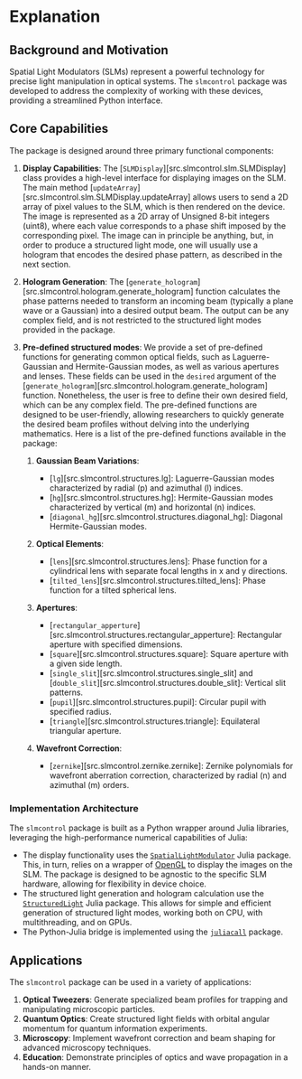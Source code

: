 # Explanation

## Background and Motivation

Spatial Light Modulators (SLMs) represent a powerful technology for precise light manipulation in optical systems. The `slmcontrol` package was developed to address the complexity of working with these devices, providing a streamlined Python interface.

## Core Capabilities

The package is designed around three primary functional components:

1. **Display Capabilities**: The [`SLMDisplay`][src.slmcontrol.slm.SLMDisplay] class provides a high-level interface for displaying images on the SLM. 
The main method [`updateArray`][src.slmcontrol.slm.SLMDisplay.updateArray] allows users to send a 2D array of pixel values to the SLM, which is then rendered on the device. The image is represented as a 2D array of Unsigned 8-bit integers (uint8), where each value corresponds to a phase shift imposed by the corresponding pixel. The image can in principle be anything, but, in order to produce a structured light mode, one will usually use a hologram that encodes the desired phase pattern, as described in the next section.

2. **Hologram Generation**: The [`generate_hologram`][src.slmcontrol.hologram.generate_hologram] function calculates the phase patterns needed to transform an incoming beam (typically a plane wave or a Gaussian) into a desired output beam. The output can be any complex field, and is not restricted to the structured light modes provided in the package. 

3. **Pre-defined structured modes**: We provide a set of pre-defined functions for generating common optical fields, such as Laguerre-Gaussian and Hermite-Gaussian modes, as well as various apertures and lenses. These fields can be used in the `desired` argument of the [`generate_hologram`][src.slmcontrol.hologram.generate_hologram] function. Nonetheless, the user is free to define their own desired field, which can be any complex field. The pre-defined functions are designed to be user-friendly, allowing researchers to quickly generate the desired beam profiles without delving into the underlying mathematics. Here is a list of the pre-defined functions available in the package:
    1. **Gaussian Beam Variations**:

        - [`lg`][src.slmcontrol.structures.lg]: Laguerre-Gaussian modes characterized by radial (p) and azimuthal (l) indices.
        - [`hg`][src.slmcontrol.structures.hg]: Hermite-Gaussian modes characterized by vertical (m) and horizontal (n) indices.
        - [`diagonal_hg`][src.slmcontrol.structures.diagonal_hg]: Diagonal Hermite-Gaussian modes.

    2. **Optical Elements**:

        - [`lens`][src.slmcontrol.structures.lens]: Phase function for a cylindrical lens with separate focal lengths in x and y directions.
        - [`tilted_lens`][src.slmcontrol.structures.tilted_lens]: Phase function for a tilted spherical lens.

    3. **Apertures**:

        - [`rectangular_apperture`][src.slmcontrol.structures.rectangular_apperture]: Rectangular aperture with specified dimensions.
        - [`square`][src.slmcontrol.structures.square]: Square aperture with a given side length.
        - [`single_slit`][src.slmcontrol.structures.single_slit] and [`double_slit`][src.slmcontrol.structures.double_slit]: Vertical slit patterns.
        - [`pupil`][src.slmcontrol.structures.pupil]: Circular pupil with specified radius.
        - [`triangle`][src.slmcontrol.structures.triangle]: Equilateral triangular aperture.

    4. **Wavefront Correction**:

        - [`zernike`][src.slmcontrol.zernike.zernike]: Zernike polynomials for wavefront aberration correction, characterized by radial (n) and azimuthal (m) orders.

### Implementation Architecture

The `slmcontrol` package is built as a Python wrapper around Julia libraries, leveraging the high-performance numerical capabilities of Julia:

- The display functionality uses the [`SpatialLightModulator`](https://github.com/marcsgil/SpatialLightModulator.jl) Julia package. This, in turn, relies on a wrapper of [OpenGL](https://www.opengl.org/) to display the images on the SLM. The package is designed to be agnostic to the specific SLM hardware, allowing for flexibility in device choice.
- The structured light generation and hologram calculation use the [`StructuredLight`](https://github.com/marcsgil/StructuredLight.jl) Julia package. This allows for simple and efficient generation of structured light modes, working both on CPU, with multithreading, and on GPUs.
- The Python-Julia bridge is implemented using the [`juliacall`](https://github.com/JuliaPy/PythonCall.jl) package.

## Applications

The `slmcontrol` package can be used in a variety of applications:

1. **Optical Tweezers**: Generate specialized beam profiles for trapping and manipulating microscopic particles.
2. **Quantum Optics**: Create structured light fields with orbital angular momentum for quantum information experiments.
3. **Microscopy**: Implement wavefront correction and beam shaping for advanced microscopy techniques.
4. **Education**: Demonstrate principles of optics and wave propagation in a hands-on manner.